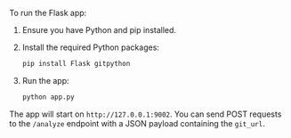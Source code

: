 To run the Flask app:

1.  Ensure you have Python and pip installed.
2.  Install the required Python packages:

    ```bash
    pip install Flask gitpython
    ```
3.  Run the app:

    ```bash
    python app.py
    ```

The app will start on `http://127.0.0.1:9002`. You can send POST requests to the `/analyze` endpoint with a JSON payload containing the `git_url`.
